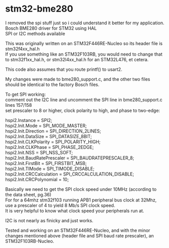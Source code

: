 # stm32-bme280
I removed the spi stuff just so i could understand it better for my application.
Bosch BME280 driver for STM32 using HAL<br>
SPI or I2C methods available

This was originally written on an STM32F446RE-Nucleo so its header file is stm32f4xx_hal.h<br>
If you use something like an STM32F103RB, you would need to change that to stm32f1xx_hal.h, or stm32l4xx_hal.h for an STM32L476, et cetera.

This code also assumes that you route printf() to usart2.

My changes were made to bme280_support.c, and the other two files should be identical to the factory Bosch files.

To get SPI working:<br>
comment out the I2C line and uncomment the SPI line in bme280_support.c lines 157/158<br>
set prescaler to 8 or higher, clock polarity to high, and phase to two-edge:<br>

  hspi2.Instance = SPI2;<br>
  hspi2.Init.Mode = SPI_MODE_MASTER;<br>
  hspi2.Init.Direction = SPI_DIRECTION_2LINES;<br>
  hspi2.Init.DataSize = SPI_DATASIZE_8BIT;<br>
  hspi2.Init.CLKPolarity = SPI_POLARITY_HIGH;<br>
  hspi2.Init.CLKPhase = SPI_PHASE_2EDGE;<br>
  hspi2.Init.NSS = SPI_NSS_SOFT;<br>
  hspi2.Init.BaudRatePrescaler = SPI_BAUDRATEPRESCALER_8;<br>
  hspi2.Init.FirstBit = SPI_FIRSTBIT_MSB;<br>
  hspi2.Init.TIMode = SPI_TIMODE_DISABLE;<br>
  hspi2.Init.CRCCalculation = SPI_CRCCALCULATION_DISABLE;<br>
  hspi2.Init.CRCPolynomial = 10;<br>
 
  Basically we need to get the SPI clock speed under 10MHz (according to the data sheet, pg.36)<br>
  For for a 64mhz stm32f103 running APB1 peripheral bus clock at 32Mhz, use a prescaler of 4 to yield 8 Mb/s SPI clock speed. <br>
  It is very helpful to know what clock speed your peripherals run at.
  
I2C is not nearly as finicky and just works.

Tested and working on an STM32F446RE-Nucleo, and with the minor changes mentioned above (header file and SPI baud rate prescaler), an STM32F103RB-Nucleo.
